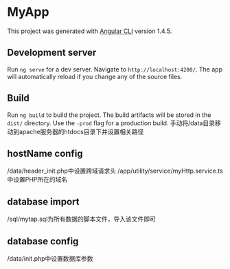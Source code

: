 # MyApp

This project was generated with [Angular CLI](https://github.com/angular/angular-cli) version 1.4.5.

## Development server

Run `ng serve` for a dev server. Navigate to `http://localhost:4200/`. The app will automatically reload if you change any of the source files.


## Build

Run `ng build` to build the project. The build artifacts will be stored in the `dist/` directory. Use the `-prod` flag for a production build.
手动将/data目录移动到apache服务器的htdocs目录下并设置相关路径

## hostName config

/data/header_init.php中设置跨域请求头
/app/utility/service/myHttp.service.ts中设置PHP所在的域名

## database import

/sql/mytap.sql为所有数据的脚本文件，导入该文件即可

## database config

/data/init.php中设置数据库参数

## 
